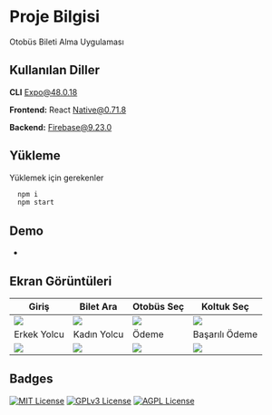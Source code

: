 
# Proje Bilgisi

Otobüs Bileti Alma Uygulaması


## Kullanılan Diller

**CLI** Expo@48.0.18

**Frontend:** React Native@0.71.8

**Backend:** Firebase@9.23.0


## Yükleme 

Yüklemek için gerekenler

```bash 
  npm i
  npm start
```  
## Demo

-

  

## Ekran Görüntüleri

Giriş  | Bilet Ara | Otobüs Seç  | Koltuk Seç
------------- | ------------- | ------------- | ------------- 
![](https://firebasestorage.googleapis.com/v0/b/otobilet-4610c.appspot.com/o/1.jpg?alt=media&token=f80e739a-7ff9-4e7b-9cdb-af34eb32cb36)  | ![](https://firebasestorage.googleapis.com/v0/b/otobilet-4610c.appspot.com/o/2.jpg?alt=media&token=28ce6bac-f3f9-43e2-9a1a-4d73c403f5b4) | ![](https://storage.googleapis.com/otobilet-4610c.appspot.com/3.jpg?GoogleAccessId=service-794878967198@gcp-sa-firebasestorage.iam.gserviceaccount.com&Expires=1688902110&Signature=UC/T51bF6MI2akhhLb%2BVk6YKUn2aX/ZO3WLCV%2BeNu56pBzSN7zuIk1x/TAo7r5N9pamewHrIe6AgubKdtLnxfqPvE8HjOmn2Tq11KGUkOuyjELQ4Pzy9bGZeegjW7xrqigI5juqkFQbwnavdfcwbZZG17GXQtq8o80nYxOQXhZ8%2BL2rUJgwMtlMUgr8AjIwddvk4dIHsVMYaZTz0WPozYQSPoi63EW2dt1ggi68AmzJsYml48P0CJzR4HgFqVcIAoUa8zpxqGSutb/Udq7QY40cHoY/wvtpE/fQYvx5xmwoiiaCnH4SbKMh1QM1zix4KSBpHWGzOUV%2Bv48ZzkLNyWw%3D%3D) | ![](https://firebasestorage.googleapis.com/v0/b/otobilet-4610c.appspot.com/o/4.jpg?alt=media&token=e167d787-3675-4843-8dbf-f97c569fb38f)
Erkek Yolcu  | Kadın Yolcu | Ödeme  | Başarılı Ödeme
![](https://firebasestorage.googleapis.com/v0/b/otobilet-4610c.appspot.com/o/5.jpg?alt=media&token=af16a712-6cd7-487d-a557-8cbba737a1a3)  | ![](https://firebasestorage.googleapis.com/v0/b/otobilet-4610c.appspot.com/o/6.jpg?alt=media&token=a10196b9-b8b5-4964-8107-a5d4f654ad45) | ![](https://firebasestorage.googleapis.com/v0/b/otobilet-4610c.appspot.com/o/7.jpg?alt=media&token=9409d735-bf77-4d6c-a646-878dec1f99d7) | ![]([[https://burakovencecom.files.wordpress.com/2023/04/whatsapp-gorsel-2023-04-12-saat-10.09.27-2-1.jpg](https://firebasestorage.googleapis.com/v0/b/otobilet-4610c.appspot.com/o/7.jpg?alt=media&token=9409d735-bf77-4d6c-a646-878dec1f99d7)]) | ![]([https://firebasestorage.googleapis.com/v0/b/otobilet-4610c.appspot.com/o/8.jpg?alt=media&token=a43d77b0-452e-4878-93e9-39365d2f5ee4])



## Badges


[![MIT License](https://img.shields.io/badge/License-MIT-green.svg)](https://choosealicense.com/licenses/mit/)
[![GPLv3 License](https://img.shields.io/badge/License-GPL%20v3-yellow.svg)](https://opensource.org/licenses/)
[![AGPL License](https://img.shields.io/badge/license-AGPL-blue.svg)](http://www.gnu.org/licenses/agpl-3.0)

  

